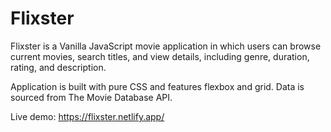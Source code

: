 # Flixster

Flixster is a Vanilla JavaScript movie application in which users can browse current movies, search titles, and view details, including genre, duration, rating, and description.

Application is built with pure CSS and features flexbox and grid. Data is sourced from The Movie Database API.

Live demo: https://flixster.netlify.app/